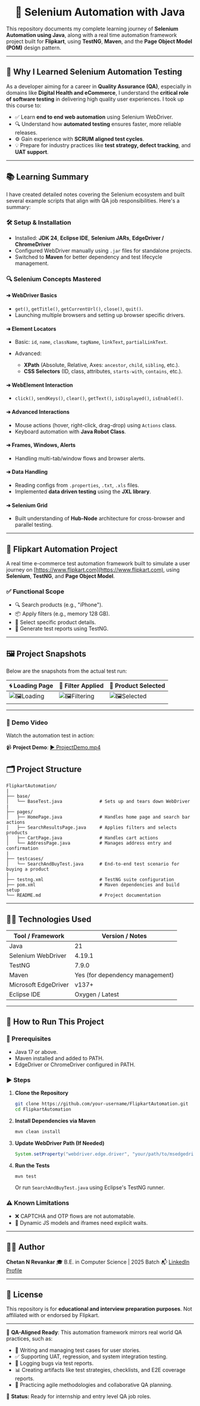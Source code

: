 <h1 align="center">🧠 Selenium Automation with Java</h1>

This repository documents my complete learning journey of **Selenium Automation using Java**, along with a real time automation framework project built for **Flipkart**, using **TestNG**, **Maven**, and the **Page Object Model (POM)** design pattern.

---

## 🌟 Why I Learned Selenium Automation Testing

As a developer aiming for a career in **Quality Assurance (QA)**, especially in domains like **Digital Health and eCommerce**, I understand the **critical role of software testing** in delivering high quality user experiences. I took up this course to:

* ✅ Learn **end to end web automation** using Selenium WebDriver.
* 🔍 Understand how **automated testing** ensures faster, more reliable releases.
* ⚙️ Gain experience with **SCRUM aligned test cycles**.
* 💡 Prepare for industry practices like **test strategy, defect tracking**, and **UAT support**.

---

## 📚 Learning Summary

I have created detailed notes covering the Selenium ecosystem and built several example scripts that align with QA job responsibilities. Here's a summary:

### 🛠️ Setup & Installation

* Installed: **JDK 24**, **Eclipse IDE**, **Selenium JARs**, **EdgeDriver / ChromeDriver**
* Configured WebDriver manually using `.jar` files for standalone projects.
* Switched to **Maven** for better dependency and test lifecycle management.

### 🔍 Selenium Concepts Mastered

#### ➔ WebDriver Basics

* `get()`, `getTitle()`, `getCurrentUrl()`, `close()`, `quit()`.
* Launching multiple browsers and setting up browser specific drivers.

#### ➔ Element Locators

* Basic: `id`, `name`, `className`, `tagName`, `linkText`, `partialLinkText`.
* Advanced:

  * **XPath** (Absolute, Relative, Axes: `ancestor`, `child`, `sibling`, etc.).
  * **CSS Selectors** (ID, class, attributes, `starts-with`, `contains`, etc.).

#### ➔ WebElement Interaction

* `click()`, `sendKeys()`, `clear()`, `getText()`, `isDisplayed()`, `isEnabled()`.

#### ➔ Advanced Interactions

* Mouse actions (hover, right-click, drag-drop) using `Actions` class.
* Keyboard automation with **Java Robot Class**.

#### ➔ Frames, Windows, Alerts

* Handling multi-tab/window flows and browser alerts.

#### ➔ Data Handling

* Reading configs from `.properties`, `.txt`, `.xls` files.
* Implemented **data driven testing** using the **JXL library**.

#### ➔ Selenium Grid

* Built understanding of **Hub-Node** architecture for cross-browser and parallel testing.

---

## 🛒 Flipkart Automation Project

A real time e-commerce test automation framework built to simulate a user journey on [https://www.flipkart.com](https://www.flipkart.com), using **Selenium**, **TestNG**, and **Page Object Model**.

### ✅ Functional Scope

* 🔍 Search products (e.g., "iPhone").
* 📦 Apply filters (e.g., memory 128 GB).
* 📱 Select specific product details.
* 📄 Generate test reports using TestNG.

---

## 🖼️ Project Snapshots

Below are the snapshots from the actual test run:

| 🌀 Loading Page | 🧲 Filter Applied | 📱 Product Selected |
|----------------|------------------|----------------------|
| ![🖼️Loading](Flipkart_Project/Loading.png) | ![🖼️Filtering](Flipkart_Project/Filtering.png) | ![🖼️Selected](Flipkart_Project/Selected.png) |

---

### 🎥 Demo Video

Watch the automation test in action:

📹 **Project Demo**: [▶️ ProjectDemo.mp4](Flipkart_Project/ProjectDemo.mp4)


## 🗂️ Project Structure

```
FlipkartAutomation/
|
├── base/
│   └── BaseTest.java              # Sets up and tears down WebDriver
|
├── pages/
│   ├── HomePage.java              # Handles home page and search bar actions
│   ├── SearchResultsPage.java     # Applies filters and selects products
│   ├── CartPage.java              # Handles cart actions
│   └── AddressPage.java           # Manages address entry and confirmation
|
├── testcases/
│   └── SearchAndBuyTest.java      # End-to-end test scenario for buying a product
|
├── testng.xml                     # TestNG suite configuration
├── pom.xml                        # Maven dependencies and build setup
└── README.md                      # Project documentation

```

---

## 🧑‍💻 Technologies Used

| Tool / Framework     | Version / Notes                 |
| -------------------- | ------------------------------- |
| Java                 | 21                              |
| Selenium WebDriver   | 4.19.1                          |
| TestNG               | 7.9.0                           |
| Maven                | Yes (for dependency management) |
| Microsoft EdgeDriver | v137+                           |
| Eclipse IDE          | Oxygen / Latest                 |

---

## 🚀 How to Run This Project

### 🔧 Prerequisites

* Java 17 or above.
* Maven installed and added to PATH.
* EdgeDriver or ChromeDriver configured in PATH.

### ▶️ Steps

1. **Clone the Repository**

   ```bash
   git clone https://github.com/your-username/FlipkartAutomation.git
   cd FlipkartAutomation
   ```

2. **Install Dependencies via Maven**

   ```bash
   mvn clean install
   ```

3. **Update WebDriver Path (If Needed)**

   ```java
   System.setProperty("webdriver.edge.driver", "your/path/to/msedgedriver.exe");
   ```

4. **Run the Tests**

   ```bash
   mvn test
   ```

   Or run `SearchAndBuyTest.java` using Eclipse's TestNG runner.

### ⚠️ Known Limitations

* ❌ CAPTCHA and OTP flows are not automatable.
* 🚧 Dynamic JS models and iframes need explicit waits.

---

## 👨‍💼 Author

**Chetan N Revankar**
🎓 B.E. in Computer Science | 2025 Batch
📬 [LinkedIn Profile](https://www.linkedin.com/in/chetannrevankar)

---

## 📄 License

This repository is for **educational and interview preparation purposes**.
Not affiliated with or endorsed by Flipkart.

---

🧺 **QA-Aligned Ready**: This automation framework mirrors real world QA practices, such as:

* 📜 Writing and managing test cases for user stories.
* ✅ Supporting UAT, regression, and system integration testing.
* 🐞 Logging bugs via test reports.
* 📊 Creating artifacts like test strategies, checklists, and E2E coverage reports.
* 🧩 Practicing agile methodologies and collaborative QA planning.

📀 **Status:** Ready for internship and entry level QA job roles.
